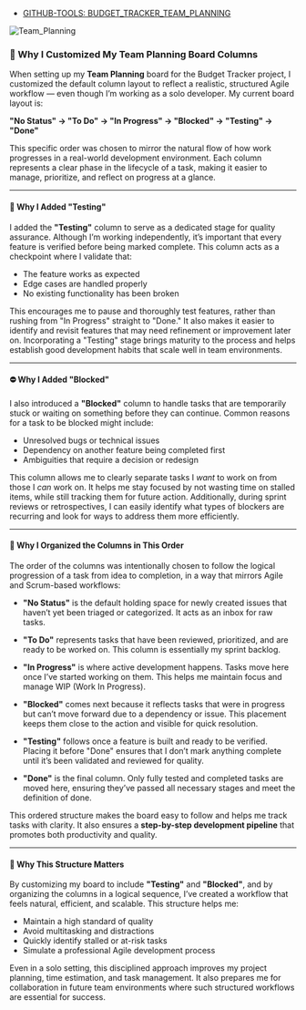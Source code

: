- [GITHUB-TOOLS: BUDGET_TRACKER_TEAM_PLANNING](https://github.com/users/Wareezy/projects/18)

![Team_Planning](https://github.com/user-attachments/assets/76136a11-ef3c-4433-8f2a-fbd1e4cfd378)


### 🧩 Why I Customized My Team Planning Board Columns

When setting up my **Team Planning** board for the Budget Tracker project, I customized the default column layout to reflect a realistic, structured Agile workflow — even though I’m working as a solo developer. My current board layout is:

**"No Status" → "To Do" → "In Progress" → "Blocked" → "Testing" → "Done"**

This specific order was chosen to mirror the natural flow of how work progresses in a real-world development environment. Each column represents a clear phase in the lifecycle of a task, making it easier to manage, prioritize, and reflect on progress at a glance.

---

#### 🧪 Why I Added "Testing"

I added the **"Testing"** column to serve as a dedicated stage for quality assurance. Although I’m working independently, it’s important that every feature is verified before being marked complete. This column acts as a checkpoint where I validate that:

- The feature works as expected
- Edge cases are handled properly
- No existing functionality has been broken

This encourages me to pause and thoroughly test features, rather than rushing from "In Progress" straight to "Done." It also makes it easier to identify and revisit features that may need refinement or improvement later on. Incorporating a "Testing" stage brings maturity to the process and helps establish good development habits that scale well in team environments.

---

#### ⛔ Why I Added "Blocked"

I also introduced a **"Blocked"** column to handle tasks that are temporarily stuck or waiting on something before they can continue. Common reasons for a task to be blocked might include:

- Unresolved bugs or technical issues
- Dependency on another feature being completed first
- Ambiguities that require a decision or redesign

This column allows me to clearly separate tasks I *want* to work on from those I *can* work on. It helps me stay focused by not wasting time on stalled items, while still tracking them for future action. Additionally, during sprint reviews or retrospectives, I can easily identify what types of blockers are recurring and look for ways to address them more efficiently.

---

#### 🔀 Why I Organized the Columns in This Order

The order of the columns was intentionally chosen to follow the logical progression of a task from idea to completion, in a way that mirrors Agile and Scrum-based workflows:

- **"No Status"** is the default holding space for newly created issues that haven’t yet been triaged or categorized. It acts as an inbox for raw tasks.
  
- **"To Do"** represents tasks that have been reviewed, prioritized, and are ready to be worked on. This column is essentially my sprint backlog.

- **"In Progress"** is where active development happens. Tasks move here once I’ve started working on them. This helps me maintain focus and manage WIP (Work In Progress).

- **"Blocked"** comes next because it reflects tasks that were in progress but can’t move forward due to a dependency or issue. This placement keeps them close to the action and visible for quick resolution.

- **"Testing"** follows once a feature is built and ready to be verified. Placing it before "Done" ensures that I don’t mark anything complete until it’s been validated and reviewed for quality.

- **"Done"** is the final column. Only fully tested and completed tasks are moved here, ensuring they’ve passed all necessary stages and meet the definition of done.

This ordered structure makes the board easy to follow and helps me track tasks with clarity. It also ensures a **step-by-step development pipeline** that promotes both productivity and quality.

---

#### 🧠 Why This Structure Matters

By customizing my board to include **"Testing"** and **"Blocked"**, and by organizing the columns in a logical sequence, I’ve created a workflow that feels natural, efficient, and scalable. This structure helps me:

- Maintain a high standard of quality
- Avoid multitasking and distractions
- Quickly identify stalled or at-risk tasks
- Simulate a professional Agile development process

Even in a solo setting, this disciplined approach improves my project planning, time estimation, and task management. It also prepares me for collaboration in future team environments where such structured workflows are essential for success.
